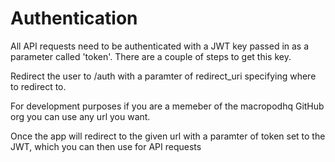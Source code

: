 # Authentication

All API requests need to be authenticated with a JWT key passed in as a parameter called 'token'. There are a couple of steps to get this key.

Redirect the user to /auth with a paramter of redirect_uri specifying where to redirect to.

For development purposes if you are a memeber of the macropodhq GitHub org you can use any url you want.

Once the app will redirect to the given url with a paramter of token set to the JWT, which you can then use for API requests